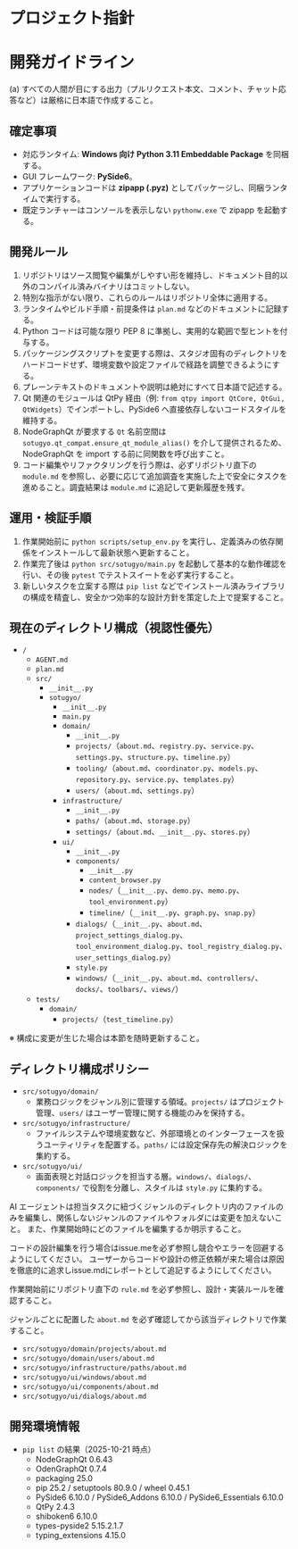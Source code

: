 # プロジェクト指針

# 開発ガイドライン
(a) すべての人間が目にする出力（プルリクエスト本文、コメント、チャット応答など）は厳格に日本語で作成すること。

## 確定事項
- 対応ランタイム: **Windows 向け Python 3.11 Embeddable Package** を同梱する。
- GUI フレームワーク: **PySide6**。
- アプリケーションコードは **zipapp (.pyz)** としてパッケージし、同梱ランタイムで実行する。
- 既定ランチャーはコンソールを表示しない `pythonw.exe` で zipapp を起動する。

## 開発ルール
1. リポジトリはソース閲覧や編集がしやすい形を維持し、ドキュメント目的以外のコンパイル済みバイナリはコミットしない。
2. 特別な指示がない限り、これらのルールはリポジトリ全体に適用する。
3. ランタイムやビルド手順・前提条件は `plan.md` などのドキュメントに記録する。
4. Python コードは可能な限り PEP 8 に準拠し、実用的な範囲で型ヒントを付与する。
5. パッケージングスクリプトを変更する際は、スタジオ固有のディレクトリをハードコードせず、環境変数や設定ファイルで経路を調整できるようにする。
6. プレーンテキストのドキュメントや説明は絶対にすべて日本語で記述する。
7. Qt 関連のモジュールは QtPy 経由（例: `from qtpy import QtCore, QtGui, QtWidgets`）でインポートし、PySide6 へ直接依存しないコードスタイルを維持する。
8. NodeGraphQt が要求する `Qt` 名前空間は `sotugyo.qt_compat.ensure_qt_module_alias()` を介して提供されるため、NodeGraphQt を import する前に同関数を呼び出すこと。
9. コード編集やリファクタリングを行う際は、必ずリポジトリ直下の `module.md` を参照し、必要に応じて追加調査を実施した上で安全にタスクを進めること。調査結果は `module.md` に追記して更新履歴を残す。

## 運用・検証手順
1. 作業開始前に `python scripts/setup_env.py` を実行し、定義済みの依存関係をインストールして最新状態へ更新すること。
2. 作業完了後は `python src/sotugyo/main.py` を起動して基本的な動作確認を行い、その後 `pytest` でテストスイートを必ず実行すること。
3. 新しいタスクを立案する際は `pip list` などでインストール済みライブラリの構成を精査し、安全かつ効率的な設計方針を策定した上で提案すること。

## 現在のディレクトリ構成（視認性優先）
- `/`
  - `AGENT.md`
  - `plan.md`
  - `src/`
    - `__init__.py`
    - `sotugyo/`
      - `__init__.py`
      - `main.py`
      - `domain/`
        - `__init__.py`
        - `projects/`（`about.md`、`registry.py`、`service.py`、`settings.py`、`structure.py`、`timeline.py`）
        - `tooling/`（`about.md`、`coordinator.py`、`models.py`、`repository.py`、`service.py`、`templates.py`）
        - `users/`（`about.md`、`settings.py`）
      - `infrastructure/`
        - `__init__.py`
        - `paths/`（`about.md`、`storage.py`）
        - `settings/`（`about.md`、`__init__.py`、`stores.py`）
      - `ui/`
        - `__init__.py`
        - `components/`
          - `__init__.py`
          - `content_browser.py`
          - `nodes/`（`__init__.py`、`demo.py`、`memo.py`、`tool_environment.py`）
          - `timeline/`（`__init__.py`、`graph.py`、`snap.py`）
        - `dialogs/`（`__init__.py`、`about.md`、`project_settings_dialog.py`、`tool_environment_dialog.py`、`tool_registry_dialog.py`、`user_settings_dialog.py`）
        - `style.py`
        - `windows/`（`__init__.py`、`about.md`、`controllers/`、`docks/`、`toolbars/`、`views/`）
  - `tests/`
    - `domain/`
      - `projects/`（`test_timeline.py`）

※ 構成に変更が生じた場合は本節を随時更新すること。

## ディレクトリ構成ポリシー
- `src/sotugyo/domain/`
  - 業務ロジックをジャンル別に管理する領域。`projects/` はプロジェクト管理、`users/` はユーザー管理に関する機能のみを保持する。
- `src/sotugyo/infrastructure/`
  - ファイルシステムや環境変数など、外部環境とのインターフェースを扱うユーティリティを配置する。`paths/` には設定保存先の解決ロジックを集約する。
- `src/sotugyo/ui/`
  - 画面表現と対話ロジックを担当する層。`windows/`、`dialogs/`、`components/` で役割を分離し、スタイルは `style.py` に集約する。

AI エージェントは担当タスクに紐づくジャンルのディレクトリ内のファイルのみを編集し、関係しないジャンルのファイルやフォルダには変更を加えないこと。
また、作業開始時にどのファイルを編集するか明示すること。

コードの設計編集を行う場合はissue.meを必ず参照し競合やエラーを回避するようにしてください。
ユーザーからコードや設計の修正依頼が来た場合は原因を徹底的に追求しissue.mdにレポートとして追記するようにしてください。

作業開始前にリポジトリ直下の `rule.md` を必ず参照し、設計・実装ルールを確認すること。

ジャンルごとに配置した `about.md` を必ず確認してから該当ディレクトリで作業すること。
- `src/sotugyo/domain/projects/about.md`
- `src/sotugyo/domain/users/about.md`
- `src/sotugyo/infrastructure/paths/about.md`
- `src/sotugyo/ui/windows/about.md`
- `src/sotugyo/ui/components/about.md`
- `src/sotugyo/ui/dialogs/about.md`

## 開発環境情報
- `pip list` の結果（2025-10-21 時点）
  - NodeGraphQt 0.6.43
  - OdenGraphQt 0.7.4
  - packaging 25.0
  - pip 25.2 / setuptools 80.9.0 / wheel 0.45.1
  - PySide6 6.10.0 / PySide6_Addons 6.10.0 / PySide6_Essentials 6.10.0
  - QtPy 2.4.3
  - shiboken6 6.10.0
  - types-pyside2 5.15.2.1.7
  - typing_extensions 4.15.0
